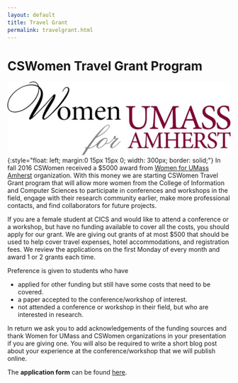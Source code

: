 ```yaml
---
layout: default
title: Travel Grant
permalink: travelgrant.html
---
```


# CSWomen Travel Grant Program
![WFUM logo](/images/WFUMlogo.png){:style="float: left; margin:0 15px 15px 0; width: 300px; border: solid;"}
In fall 2016 CSWomen received a $5000 award from [Women for UMass Amherst](http://www.umass.edu/wfum/) organization. With this money we are starting CSWomen Travel Grant program that will allow more women from the College of Information and Computer Sciences to participate in conferences and workshops in the field, engage with their research community earlier, make more professional contacts, and find collaborators for future projects.

If you are a female student at CICS and would like to attend a conference or a workshop, but have no funding available to cover all the costs, you should apply for our grant. We are giving out grants of at most $500 that should be used to help cover travel expenses, hotel accommodations, and registration fees. We review the applications on the first Monday of every month and award 1 or 2 grants each time.

Preference is given to students who have

* applied for other funding but still have some costs that need to be covered.
* a paper accepted to the conference/workshop of interest.
* not attended a conference or workshop in their field, but who are interested in research.

In return we ask you to add acknowledgements of the funding sources and thank Women for UMass and CSWomen organizations in your presentation if you are giving one. You will also be required to write a short blog post about your experience at the conference/workshop that we will publish online.

The **application form** can be found [here](https://goo.gl/forms/Q2jBSOuinchZfyEk2).
